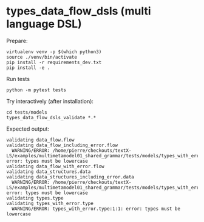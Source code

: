 # types_data_flow_dsls (multi language DSL)

Prepare:

	virtualenv venv -p $(which python3)
	source ./venv/bin/activate
	pip install -r requirements_dev.txt
	pip install -e .

Run tests

	python -m pytest tests


Try interactively (after installation):

	cd tests/models
	types_data_flow_dsls_validate *.*

Expected output:

	validating data_flow.flow
	validating data_flow_including_error.flow
	  WARNING/ERROR: /home/pierre/checkouts/textX-LS/examples/multimetamodel01_shared_grammar/tests/models/types_with_error.type:1:1: error: types must be lowercase
	validating data_flow_with_error.flow
	validating data_structures.data
	validating data_structures_including_error.data
	  WARNING/ERROR: /home/pierre/checkouts/textX-LS/examples/multimetamodel01_shared_grammar/tests/models/types_with_error.type:1:1: error: types must be lowercase
	validating types.type
	validating types_with_error.type
	  WARNING/ERROR: types_with_error.type:1:1: error: types must be lowercase


